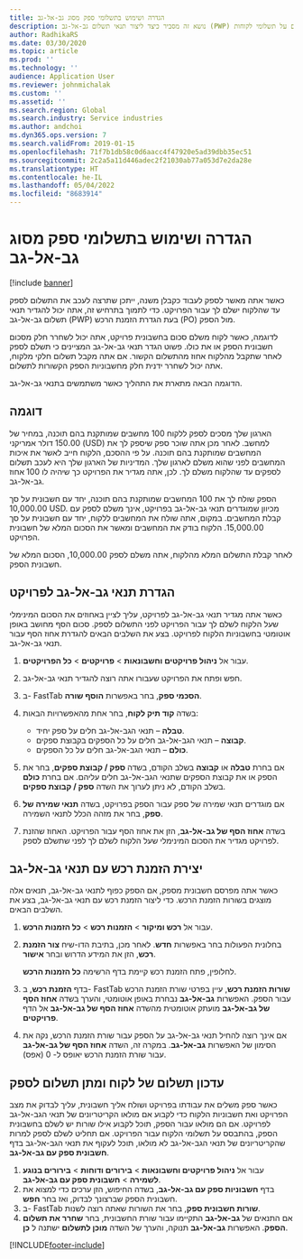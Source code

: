 ```yaml
---
title: הגדרה ושימוש בתשלומי ספק מסוג גב-אל-גב
description: נושא זה מסביר כיצד ליצור תנאי תשלום גב-אל-גב (PWP) כדי שתוכל לשחרר תשלומים חלקיים לספק, המבוססים על תשלומי לקוחות.
author: RadhikaRS
ms.date: 03/30/2020
ms.topic: article
ms.prod: ''
ms.technology: ''
audience: Application User
ms.reviewer: johnmichalak
ms.custom: ''
ms.assetid: ''
ms.search.region: Global
ms.search.industry: Service industries
ms.author: andchoi
ms.dyn365.ops.version: 7
ms.search.validFrom: 2019-01-15
ms.openlocfilehash: 71f7b1db58c0d6aacc4f47920e5ad39dbb35ec51
ms.sourcegitcommit: 2c2a5a11d446adec2f21030ab77a053d7e2da28e
ms.translationtype: HT
ms.contentlocale: he-IL
ms.lasthandoff: 05/04/2022
ms.locfileid: "8683914"
---
```

# <a name="set-up-and-use-pay-when-paid-vendor-payments"></a>הגדרה ושימוש בתשלומי ספק מסוג גב-אל-גב

[!include [banner](../includes/banner.md)]

כאשר אתה מאשר לספק לעבוד כקבלן משנה, ייתכן שתרצה לעכב את התשלום לספק עד שהלקוח ישלם לך עבור הפרויקט. כדי לתמוך בתרחיש זה, אתה יכול להגדיר תנאי תשלום גב-אל-גב (PWP) בעת הגדרת הזמנת הרכש (PO) מול הספק.

לדוגמה, כאשר לקוח משלם סכום בחשבונית פרויקט, אתה יכול לשחרר חלק מסכום חשבונית הספק או את כולו. פשוט הגדר תנאי גב-אל-גב המציינים כי תשלם לספק לאחר שתקבל מהלקוח אחוז מהתשלום הקשור. אם אתה מקבל תשלום חלקי מלקוח, אתה יכול לשחרר ידנית חלק מחשבוניות הספק הקשורות לתשלום.

הדוגמה הבאה מתארת את התהליך כאשר משתמשים בתנאי גב-אל-גב.

## <a name="example"></a>דוגמה

הארגון שלך מסכים לספק ללקוח 100 מחשבים שמותקנת בהם תוכנה, במחיר של 150.00 דולר אמריקני (USD) למחשב. לאחר מכן אתה שוכר ספק שיספק לך את המחשבים שמותקנת בהם תוכנה. על פי ההסכם, הלקוח חייב לאשר את איכות המחשבים לפני שהוא משלם לארגון שלך. המדיניות של הארגון שלך היא לעכב תשלום לספקים עד שהלקוח משלם לך. לכן, אתה מגדיר את הפרויקט כך שיהיה לו 100 אחוז גב-אל-גב.

הספק שולח לך את 100 המחשבים שמותקנת בהם תוכנה, יחד עם חשבונית על סך 10,000.00 USD. מכיוון שמוגדרים תנאי גב-אל-גב בפרויקט, אינך משלם לספק עם קבלת המחשבים. במקום, אתה שולח את המחשבים ללקוח, יחד עם חשבונית על סך 15,000.00. הלקוח בודק את המחשבים ומאשר את הסכום המלא של חשבונית הפרויקט.

לאחר קבלת התשלום המלא מהלקוח, אתה משלם לספק 10,000.00, הסכום המלא של חשבונית הספק.

## <a name="set-up-pwp-terms-for-a-project"></a>הגדרת תנאי גב-אל-גב לפרויקט

כאשר אתה מגדיר תנאי גב-אל-גב לפרויקט, עליך לציין באחוזים את הסכום המינימלי שעל הלקוח לשלם לך עבור הפרויקט לפני התשלום לספק. סכום הסף מחושב באופן אוטומטי בחשבוניות הלקוח לפרויקט. בצע את השלבים הבאים להגדרת אחוז הסף עבור תנאי גב-אל-גב.

1. עבור אל **ניהול פרויקטים וחשבונאות** \> **פרויקטים** \> **כל הפרויקטים**.
2. חפש ופתח את הפרויקט שעבורו אתה רוצה להגדיר תנאי גב-אל-גב.
3. ב- FastTab **הסכמי ספק**, בחר באפשרות **הוסף שורה**.
3. בשדה **‏‫קוד תיק לקוח‬**, בחר אחת מהאפשרויות הבאות:

    - **טבלה** – תנאי הגב-אל-גב חלים על ספק יחיד.
    - **קבוצה** – תנאי הגב-אל-גב חלים על כל הספקים בקבוצת ספקים.
    - **כולם** – תנאי הגב-אל-גב חלים על כל הספקים.

4. אם בחרת **טבלה** או **קבוצה** בשלב הקודם, בשדה **ספק / קבוצת ספקים**, בחר את הספק או את קבוצת הספקים שתנאי הגב-אל-גב חלים עליהם. אם בחרת **כולם** בשלב הקודם, לא ניתן לערוך את השדה **ספק / קבוצת ספקים**.
5. אם מוגדרים תנאי שמירה של ספק עבור הספק בפרויקט, בשדה **תנאי שמירה של ספק**, בחר את מזהה הכלל לתנאי השמירה.
6. בשדה **אחוז הסף של גב-אל-גב**, הזן את אחוז הסף עבור הפרויקט. האחוז שהזנת לפרויקט מגדיר את הסכום המינימלי שעל הלקוח לשלם לך לפני שתשלם לספק.

## <a name="create-a-po-that-has-pwp-terms"></a>יצירת הזמנת רכש עם תנאי גב-אל-גב

כאשר אתה מפרסם חשבונית מספק, אם הספק כפוף לתנאי גב-אל-גב, תנאים אלה מוצגים בשורות הזמנת הרכש. כדי ליצור הזמנת רכש עם תנאי גב-אל-גב, בצע את השלבים הבאים.

1. עבור אל **רכש ומיקור** \> **הזמנות רכש** \> **כל הזמנות הרכש**.
2. בחלונית הפעולות בחר באפשרות **חדש**. לאחר מכן, בתיבת הדו-שיח **צור הזמנת רכש**, הזן את המידע הדרוש ובחר **אישור**.

    לחלופין, פתח הזמנת רכש קיימת בדף הרשימה **כל הזמנות הרכש**.

4. בדף **הזמנת רכש**, ב- FastTab **שורות הזמנת רכש**, עיין בפרטי שורת הזמנת הרכש עבור הספק. האפשרות **גב-אל-גב** נבחרת באופן אוטומטי, והערך בשדה **אחוז הסף של גב-אל-גב** מועתק אוטומטית מהשדה **אחוז הסף של גב-אל-גב** אל הדף **פרויקטים**.
6. אם אינך רוצה להחיל תנאי גב-אל-גב על הספק עבור שורת הזמנת הרכש, נקה את הסימון של האפשרות **גב-אל-גב**. במקרה זה, השדה **אחוז הסף של גב-אל-גב** עבור שורת הזמנת הרכש יאופס ל- 0 (אפס).

## <a name="update-a-customer-payment-and-pay-the-vendor"></a>עדכון תשלום של לקוח ומתן תשלום לספק

כאשר ספק משלים את עבודתו בפרויקט ושולח אליך חשבונית, עליך לבדוק את מצב הפרויקט ואת חשבוניות הלקוח כדי לקבוע אם מולאו הקריטריונים של תנאי הגב-אל-גב לפרויקט. אם הם מולאו עבור הספק, תוכל לקבוע אילו שורות יש לשלם בחשבונית הספק, בהתבסס על תשלומי הלקוח עבור הפרויקט. אם תחליט לשלם לספק למרות שהקריטריונים של תנאי הגב-אל-גב לא מולאו, תוכל לעקוף את תנאי הגב-אל-גב בדף **חשבונית ספק עם גב-אל-גב**.

1. עבור אל **ניהול פרויקטים וחשבונאות** \> **בירורים ודוחות** \> **בירורים בנוגע לשמירה** \> **חשבונית ספק עם גב-אל-גב**.
2. בדף **חשבוניות ספק עם גב-אל-גב**, בשדה החיפוש, הזן ערכים כדי למצוא את חשבונית הספק שברצונך לבדוק, ואז בחר **חפש**.
3. ב- FastTab **שורות חשבונית ספק**, בחר את השורות שאתה רוצה לשנות.
4. אם התנאים של **גב-אל-גב** התקיימו עבור שורת החשבונית, בחר **שחרר את תשלום הספק**. האפשרות **גב-אל-גב** תנוקה, והערך של השדה **מוכן לתשלום** ישתנה ל **כן**.


[!INCLUDE[footer-include](../includes/footer-banner.md)]